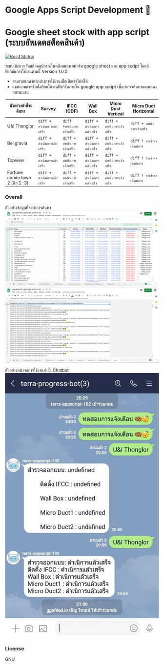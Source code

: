 # Google Apps Script Development 💯

# Google sheet stock with app script (ระบบอัพเดตสต็อคสินค้า)

[![Build Status](https://travis-ci.org/joemccann/dillinger.svg?branch=master)](https://travis-ci.org/joemccann/dillinger)

ระบบเบิกและจัดสต็อคอุปกรณ์ในคลังบนแพทฟอร์ม google sheet และ app script โดยมีฟังก์ชันการใช้งานตามนี้ Version 1.0.0

  - สามารถแสดงหน้าต่างการใช้งานเมื่อเปิดเข้าไฟล์ได้
  - แชทบอทสำหรับสั่งเรียกใช้งานฟังก์ชันภายใน google app script เพื่อทำการค้นหาและแสดงสถานะงาน

ตัวอย่างคำที่จะค้นหา | Survey	| IFCC (ODF) |	Wall Box	| Micro Duct Vertical	| Micro Duct Horizontal
------------ | ------------- | ------------- | ------------- | ------------- | -------------
U&I Thonglor |```diff + ดำเนินการแล้วเสร็จ ```| ```diff +ดำเนินการแล้วเสร็จ ```| ```diff + ดำเนินการแล้วเสร็จ ```| ```diff + ดำเนินการแล้วเสร็จ ```| ```diff + ดำเนินการแล้วเสร็จ ```
Bel gravia |```diff + ดำเนินการแล้วเสร็จ ```| ```diff + ดำเนินการแล้วเสร็จ ```| ```diff + ดำเนินการแล้วเสร็จ ```| ```diff + ดำเนินการแล้วเสร็จ ```| ```diff ! รอเข้าดำเนินนการ ```
Topview |```diff + ดำเนินการแล้วเสร็จ ```| ```diff + ดำเนินการแล้วเสร็จ ```| ```diff + ดำเนินการแล้วเสร็จ ```| ```diff + ดำเนินการแล้วเสร็จ ```| ```diff ! รอเข้าดำเนินนการ ```
Fortune condo town 2 (ตึก 1-3) |```diff + ดำเนินการแล้วเสร็จ ```| ```diff + ดำเนินการแล้วเสร็จ ```| ```diff + ดำเนินการแล้วเสร็จ ```| ```diff + ดำเนินการแล้วเสร็จ ```| ```diff ! รอเข้าดำเนินนการ ```


### Overall
ตัวอย่างข้อมูลที่จะทำการค้นหา
![Main Panel UI](https://github.com/ggafiled/googlesheet_appscript_project_list/blob/master/img/googlesheet_appscript_project_list_01.PNG)
![Main Panel UI](https://github.com/ggafiled/googlesheet_appscript_project_list/blob/master/img/googlesheet_appscript_project_list_02.PNG)

ตัวอย่างหน้าจอการใช้งานคำสั่ง Chatbot 
![Terra Bot](https://github.com/ggafiled/googlesheet_appscript_project_list/blob/master/img/terra-project-bot01.jpg)

### License
GNU
